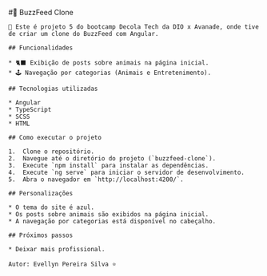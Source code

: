 #🔴 BuzzFeed Clone

    📝 Este é projeto 5 do bootcamp Decola Tech da DIO x Avanade, onde tive de criar um clone do BuzzFeed com Angular.

    ## Funcionalidades

    * 🐈‍⬛ Exibição de posts sobre animais na página inicial.
    * 🕹️ Navegação por categorias (Animais e Entretenimento).

    ## Tecnologias utilizadas

    * Angular
    * TypeScript
    * SCSS
    * HTML

    ## Como executar o projeto

    1.  Clone o repositório.
    2.  Navegue até o diretório do projeto (`buzzfeed-clone`).
    3.  Execute `npm install` para instalar as dependências.
    4.  Execute `ng serve` para iniciar o servidor de desenvolvimento.
    5.  Abra o navegador em `http://localhost:4200/`.

    ## Personalizações

    * O tema do site é azul.
    * Os posts sobre animais são exibidos na página inicial.
    * A navegação por categorias está disponível no cabeçalho.

    ## Próximos passos

    * Deixar mais profissional.

    Autor: Evellyn Pereira Silva ⭐
